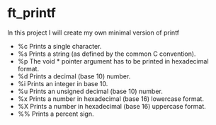 # ft_printf
In this project I will create my own minimal version of printf

* %c Prints a single character.
* %s Prints a string (as defined by the common C convention).
* %p The void * pointer argument has to be printed in hexadecimal format.
* %d Prints a decimal (base 10) number.
* %i Prints an integer in base 10.
* %u Prints an unsigned decimal (base 10) number.
* %x Prints a number in hexadecimal (base 16) lowercase format.
* %X Prints a number in hexadecimal (base 16) uppercase format.
* %% Prints a percent sign.
